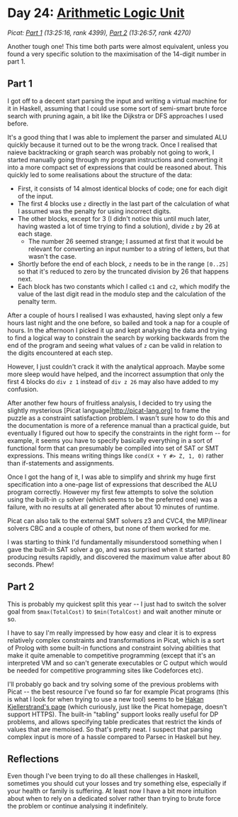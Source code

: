 # Day 24: [Arithmetic Logic Unit](https://adventofcode.com/2021/day/24)
*Picat: [Part 1](https://github.com/DestyNova/advent_of_code_2021/blob/main/day24/day24.pi) (13:25:16, rank 4399), [Part 2](https://github.com/DestyNova/advent_of_code_2021/blob/main/day24/day24.pi) (13:26:57, rank 4270)*

Another tough one! This time both parts were almost equivalent, unless you found a very specific solution to the maximisation of the 14-digit number in part 1.

## Part 1

I got off to a decent start parsing the input and writing a virtual machine for it in Haskell, assuming that I could use some sort of semi-smart brute force search with pruning again, a bit like the Dijkstra or DFS approaches I used before.

It's a good thing that I was able to implement the parser and simulated ALU quickly because it turned out to be the wrong track. Once I realised that naieve backtracking or graph search was probably not going to work, I started manually going through my program instructions and converting it into a more compact set of expressions that could be reasoned about. This quickly led to some realisations about the structure of the data:

* First, it consists of 14 almost identical blocks of code; one for each digit of the input.
* The first 4 blocks use `z` directly in the last part of the calculation of what I assumed was the penalty for using incorrect digits.
* The other blocks, except for 3 (I didn't notice this until much later, having wasted a lot of time trying to find a solution), divide `z` by 26 at each stage.
    * The number 26 seemed strange; I assumed at first that it would be relevant for converting an input number to a string of letters, but that wasn't the case.
* Shortly before the end of each block, `z` needs to be in the range `[0..25]` so that it's reduced to zero by the truncated division by 26 that happens next.
* Each block has two constants which I called `c1` and `c2`, which modify the value of the last digit read in the modulo step and the calculation of the penalty term.

After a couple of hours I realised I was exhausted, having slept only a few hours last night and the one before, so bailed and took a nap for a couple of hours. In the afternoon I picked it up and kept analysing the data and trying to find a logical way to constrain the search by working backwards from the end of the program and seeing what values of `z` can be valid in relation to the digits encountered at each step.

However, I just couldn't crack it with the analytical approach. Maybe some more sleep would have helped, and the incorrect assumption that only the first 4 blocks do `div z 1` instead of `div z 26` may also have added to my confusion.

After another few hours of fruitless analysis, I decided to try using the slightly mysterious [Picat language|http://picat-lang.org] to frame the puzzle as a constraint satisfaction problem. I wasn't sure how to do this and the documentation is more of a reference manual than a practical guide, but eventually I figured out how to specify the constraints in the right form -- for example, it seems you have to specify basically everything in a sort of functional form that can presumably be compiled into set of SAT or SMT expressions. This means writing things like `cond(X + Y #> Z, 1, 0)` rather than if-statements and assignments.

Once I got the hang of it, I was able to simplify and shrink my huge first specification into a one-page list of expressions that described the ALU program correctly. However my first few attempts to solve the solution using the built-in `cp` solver (which seems to be the preferred one) was a failure, with no results at all generated after about 10 minutes of runtime.

Picat can also talk to the external SMT solvers z3 and CVC4, the MIP/linear solvers CBC and a couple of others, but none of them worked for me.

I was starting to think I'd fundamentally misunderstood something when I gave the built-in SAT solver a go, and was surprised when it started producing results rapidly, and discovered the maximum value after about 80 seconds. Phew!

## Part 2

This is probably my quickest split this year -- I just had to switch the solver goal from `$max(TotalCost)` to `$min(TotalCost)` and wait another minute or so.

I have to say I'm really impressed by how easy and clear it is to express relatively complex constraints and transformations in Picat, which is a sort of Prolog with some built-in functions and constraint solving abilities that make it quite amenable to competitive programming (except that it's an interpreted VM and so can't generate executables or C output which would be needed for competitive programming sites like Codeforces etc).

I'll probably go back and try solving some of the previous problems with Picat -- the best resource I've found so far for example Picat programs (this is what I look for when trying to use a new tool) seems to be [Hakan Kjellerstrand's page](http://hakank.org/picat) (which curiously, just like the Picat homepage, doesn't support HTTPS). The built-in "tabling" support looks really useful for DP problems, and allows specifying table predicates that restrict the kinds of values that are memoised. So that's pretty neat. I suspect that parsing complex input is more of a hassle compared to Parsec in Haskell but hey.

## Reflections

Even though I've been trying to do all these challenges in Haskell, sometimes you should cut your losses and try something else, especially if your health or family is suffering. At least now I have a bit more intuition about when to rely on a dedicated solver rather than trying to brute force the problem or continue analysing it indefinitely.
